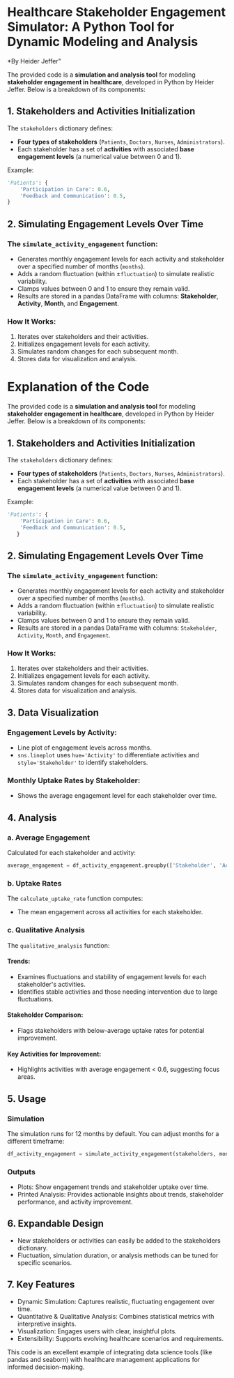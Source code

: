 # Healthcare Stakeholder Engagement Simulator: A Python Tool for Dynamic Modeling and Analysis
*By Heider Jeffer"

The provided code is a **simulation and analysis tool** for modeling **stakeholder engagement in healthcare**, developed in Python by Heider Jeffer. Below is a breakdown of its components:


## 1. Stakeholders and Activities Initialization

The `stakeholders` dictionary defines:
- **Four types of stakeholders** (`Patients`, `Doctors`, `Nurses`, `Administrators`).
- Each stakeholder has a set of **activities** with associated **base engagement levels** (a numerical value between 0 and 1).

Example:
```python
'Patients': {
    'Participation in Care': 0.6,
    'Feedback and Communication': 0.5,
}
```

## 2. Simulating Engagement Levels Over Time

### The `simulate_activity_engagement` function:

- Generates monthly engagement levels for each activity and stakeholder over a specified number of months (`months`).
- Adds a random fluctuation (within ±`fluctuation`) to simulate realistic variability.
- Clamps values between 0 and 1 to ensure they remain valid.
- Results are stored in a pandas DataFrame with columns: **Stakeholder**, **Activity**, **Month**, and **Engagement**.

### How It Works:

1. Iterates over stakeholders and their activities.
2. Initializes engagement levels for each activity.
3. Simulates random changes for each subsequent month.
4. Stores data for visualization and analysis.


# Explanation of the Code

The provided code is a **simulation and analysis tool** for modeling **stakeholder engagement in healthcare**, developed in Python by Heider Jeffer. Below is a breakdown of its components:

## 1. Stakeholders and Activities Initialization
The `stakeholders` dictionary defines:
- **Four types of stakeholders** (`Patients`, `Doctors`, `Nurses`, `Administrators`).
- Each stakeholder has a set of **activities** with associated **base engagement levels** (a numerical value between 0 and 1).

Example:

```Python
'Patients': {
    'Participation in Care': 0.6,
    'Feedback and Communication': 0.5,
   }
   ```

## 2. Simulating Engagement Levels Over Time

### The `simulate_activity_engagement` function:

- Generates monthly engagement levels for each activity and stakeholder over a specified number of months (`months`).
- Adds a random fluctuation (within ±`fluctuation`) to simulate realistic variability.
- Clamps values between 0 and 1 to ensure they remain valid.
- Results are stored in a pandas DataFrame with columns: `Stakeholder`, `Activity`, `Month`, and `Engagement`.

### How It Works:

1. Iterates over stakeholders and their activities.
2. Initializes engagement levels for each activity.
3. Simulates random changes for each subsequent month.
4. Stores data for visualization and analysis.


## 3. Data Visualization

### Engagement Levels by Activity:

- Line plot of engagement levels across months.
- `sns.lineplot` uses `hue='Activity'` to differentiate activities and `style='Stakeholder'` to identify stakeholders.

### Monthly Uptake Rates by Stakeholder:

- Shows the average engagement level for each stakeholder over time.


## 4. Analysis

### a. Average Engagement

Calculated for each stakeholder and activity:

```python
average_engagement = df_activity_engagement.groupby(['Stakeholder', 'Activity'])['Engagement'].mean()
```

### b. Uptake Rates
The `calculate_uptake_rate` function computes:

- The mean engagement across all activities for each stakeholder.

### c. Qualitative Analysis
The `qualitative_analysis` function:

#### Trends:
- Examines fluctuations and stability of engagement levels for each stakeholder's activities.
- Identifies stable activities and those needing intervention due to large fluctuations.

#### Stakeholder Comparison:
- Flags stakeholders with below-average uptake rates for potential improvement.

#### Key Activities for Improvement:
- Highlights activities with average engagement < 0.6, suggesting focus areas.


## 5. Usage

### Simulation

The simulation runs for 12 months by default. You can adjust months for a different timeframe:

```Python
df_activity_engagement = simulate_activity_engagement(stakeholders, months=months)
```
### Outputs
- Plots: Show engagement trends and stakeholder uptake over time.
- Printed Analysis: Provides actionable insights about trends, stakeholder performance, and activity improvement.


## 6. Expandable Design

- New stakeholders or activities can easily be added to the stakeholders dictionary.
- Fluctuation, simulation duration, or analysis methods can be tuned for specific scenarios.

## 7. Key Features
- Dynamic Simulation: Captures realistic, fluctuating engagement over time.
- Quantitative & Qualitative Analysis: Combines statistical metrics with interpretive insights.
- Visualization: Engages users with clear, insightful plots.
- Extensibility: Supports evolving healthcare scenarios and requirements.

This code is an excellent example of integrating data science tools (like pandas and seaborn) with healthcare management applications for informed decision-making.
